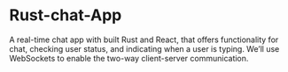 # Rust-chat-App
A real-time chat app with built Rust and React, that offers functionality for chat, checking user status, and indicating when a user is typing. We’ll use WebSockets to enable the two-way client-server communication.
